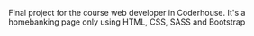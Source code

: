 Final project for the course web developer in Coderhouse. It's a homebanking page only using HTML, CSS, SASS and Bootstrap
